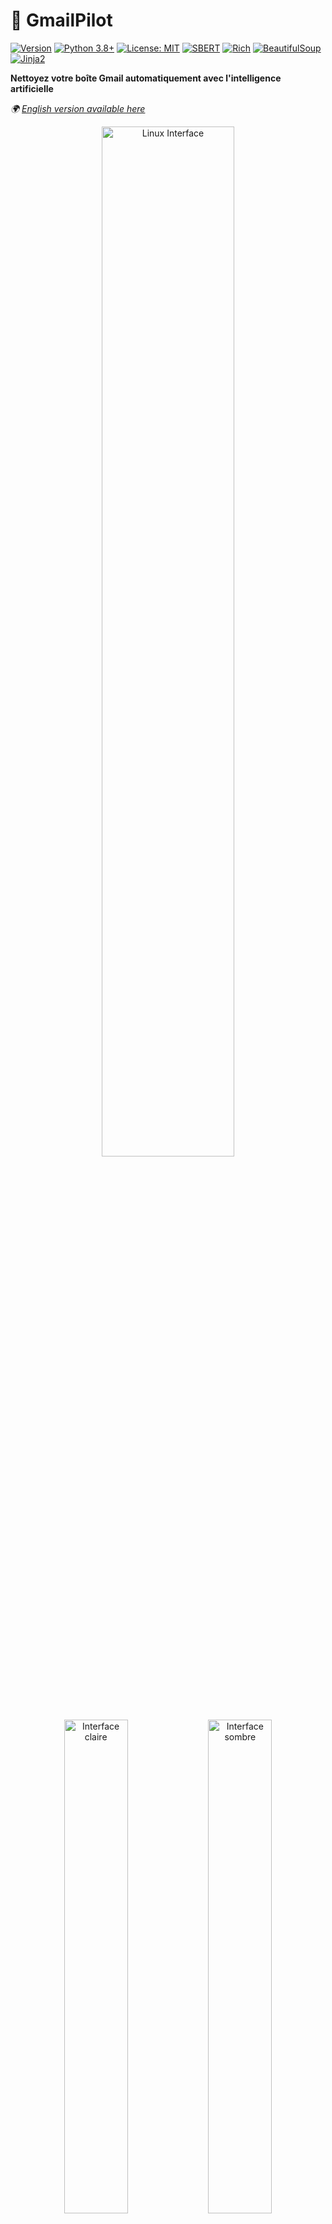 # 🚀 GmailPilot

[![Version](https://img.shields.io/badge/version-1.0.0-blue.svg)](https://github.com/0xMR007/GmailPilot/releases)
[![Python 3.8+](https://img.shields.io/badge/python-3.8+-blue.svg)](https://www.python.org/downloads/)
[![License: MIT](https://img.shields.io/badge/License-MIT-yellow.svg)](https://opensource.org/licenses/MIT)
[![SBERT](https://img.shields.io/badge/AI-SBERT-green.svg)](https://www.sbert.net/)
[![Rich](https://img.shields.io/badge/CLI-Rich-red.svg)](https://github.com/Textualize/rich)
[![BeautifulSoup](https://img.shields.io/badge/HTML-BeautifulSoup-orange.svg)](https://www.crummy.com/software/BeautifulSoup/)
[![Jinja2](https://img.shields.io/badge/HTML-Jinja2-purple.svg)](https://jinja.palletsprojects.com/)

**Nettoyez votre boîte Gmail automatiquement avec l'intelligence artificielle**

*🌍 [English version available here](README.md)*

<div align="center">
  <img src="assets/linux-preview.png" width="65%" alt="Linux Interface">
  <p>
    <img src="assets/light-preview-1.png" width="45%" alt="Interface claire">
    <img src="assets/dark-preview-1.png" width="45%" alt="Interface sombre">
  </p>
</div>

## 🗂️ Sommaire

- 🎯 [Objectif](#objectif)
- ✨ [Fonctionnalités principales](#fonctionnalités-principales)
- 🤔 [Comment ça marche](#comment-ça-marche)
- 🚀 [Démarrage rapide](#démarrage-rapide)
    - 📋 [Prérequis](#prérequis)
    - 🌐 [Installation](#installation)
    - 🏃‍➡️ [Premier lancement](#premier-lancement)
- 🔧 [Configuration](#configuration)
- 🏗️ [Structure du projet](#structure-du-projet)
- 📁 [Fichiers générés après analyse](#fichiers-générés-après-analyse)
- 📚 [Dataset d'entraînement](#dataset-dentraînement)
- 📊 [Résultats attendus](#résultats-attendus)
- 🔒 [Sécurité & vie privée](#sécurité--vie-privée)
- 🐛 [Problèmes courants](#problèmes-courants)
- 🤝 [Contribuer](#contribuer)
- 📜 [Licence](#licence)
- 💬 [Juste un petit mot](#juste-un-petit-mot)
- 📜 [Mentions légales](#mentions-légales)

## Objectif

GmailPilot utilise un **modèle d'intelligence artificielle** *SBERT* pour identifier automatiquement les e-mails promotionnels dans votre boîte Gmail et les organiser à votre place. Plus besoin de trier manuellement !

Le but de ce projet est de permettre à n'importe qui de trier ses emails de façon automatique et efficace, mais aussi d'améliorer l'algorithme de tri de Gmail.

Et oui ! Gmail contient déjà un algorithme de tri, et en utilisant GmailPilot, vous aidez à organiser vos emails de façon cohérente.
À force de trier les emails avec des labels spécifiques, vous créez des motifs que Gmail peut potentiellement reconnaître pour ses futurs classements automatiques.

**En pratique :**
- ⚡ **Analyse rapide** : Traite des centaines d'emails en quelques minutes
- 🤖 **IA avancée** : Utilise SBERT pour comprendre le contenu des emails
- 🛡️ **Protection intelligente** : Préserve vos emails importants (banque, santé, travail)
- 📊 **Rapports détaillés** : Interface web pour visualiser les résultats + logs et fichier CSV pour analyse externe
- 🔒 **100% local** : Vos emails restent sur votre machine

---

## Fonctionnalités principales

### 🧠 **Classification intelligente**
- **SBERT (IA sémantique)** : Comprend le sens réel des emails
- **Analyse contextuelle** : Examine les conversations et historiques
- **Détection d'importance** : Protège automatiquement les emails critiques
- **Scoring hybride** : Combine IA et scoring basé sur des règles personnalisées

### 📱 **Interface utilisateur**
- **CLI interactif** : Interface en ligne de commande simple et guidée
- **Mode aperçu** : Visualisez les changements avant de les appliquer
- **Rapports HTML** : Tableaux de bord responsifs avec thèmes clair/sombre
- **Export CSV** : Données complètes pour analyse externe

### 🔐 **Sécurité & confidentialité**
- **Traitement local** : Aucune donnée n'est envoyée sur Internet (à l'exception des échanges sécurisés avec l'API Google)
- **OAuth 2.0** : Authentification sécurisée avec Google
- **Accès révocable** : Contrôlez les permissions depuis votre compte Google
- **Code opensource** : Transparence totale du fonctionnement

---

## 🚀 Installation rapide

### **1. Configurer l'API Gmail**
1. Allez sur [Google Cloud Console](https://console.cloud.google.com/)
2. Créez un projet et activez l'API Gmail
3. Créez des identifiants OAuth 2.0 (Application de bureau)
4. Téléchargez le fichier `credentials.json`

### **2. Installer GmailPilot**
```bash
# Cloner le projet
git clone https://github.com/0xMR007/GmailPilot.git
cd GmailPilot

# Installer les dépendances
pip install -r requirements.txt

# Placer votre fichier credentials.json dans le dossier du projet
```

### **3. Premier lancement**
```bash
python -m src.main

# Suivez le menu interactif :
# 1. 🔑 S'authentifier avec Gmail
# 2. 🔍 Analyser les emails (mode aperçu)
# 3. 📄 Consulter le rapport
# 4. 📦 Appliquer les changements
```

---

## Comment ça marche

### **Step 1 : Analyse des emails**
```
📧 Email → 🔍 Analyse → 🤖 Classification IA & 📋 Scoring avec règles -> 📊 Rapports
```

### **Step 2 : Décision hybride**
- **SBERT Model** : Analyse les motifs de langage et les indicateurs promotionnels
- **Rule Engine** : Vérifie les domaines expéditeurs, les motifs de sujets et les marqueurs de contenu
- **Analyse contextuelle** : Examine l'historique des conversations et les interactions des expéditeurs
- **Score final** : Combinaison pondérée avec une note de confiance

### **Step 3 : Traitement sûr**
- **Aperçu** : Prévisualise tous les changements avant d'exécuter
- **Seuil de confiance** : N'agisse que sur les classifications de haute confiance
- **Détection d'erreurs** : Marque les cas limites pour une revue manuelle
- **Journalisation détaillée** : Journal complet de toutes les décisions

---

## Démarrage rapide

### **Prérequis**
- Python 3.9 ou plus (recommandé 3.10-3.12)
- Compte Gmail avec accès API
- [sentence-transformers](https://www.sbert.net/) Python package (SBERT model)
    - Toutes les dépendances sont installées automatiquement via `requirements.txt`

### **Notes d'installation :**

> Normalement, vous pouvez installer toutes les dépendances avec une seule commande :

```bash
pip install -r requirements.txt
```

> Si un module échoue à installer, envisagez de l'installer séparément.


### **Configurer l'API Gmail**
1. Visitez [Google Cloud Console](https://console.cloud.google.com/)
2. Créez un nouveau projet ou sélectionnez un existant
3. Activer l'API Gmail
4. Créer des identifiants OAuth 2.0 (Application de bureau)
5. Télécharger `credentials.json`

### **Installation**
```bash
# Cloner le dépôt
git clone https://github.com/0xMR007/GmailPilot.git
cd GmailPilot

# Installer les dépendances
pip install -r requirements.txt

# Placez votre fichier credentials.json dans le dossier du projet
```

### **Premier lancement**
```bash
# Démarrer l'outil
python -m src.main

# Suivez le menu interactif :
# 1. S'authentifier avec Gmail
# 2. Exécuter l'analyse (aperçu recommandé en premier)
# 3. Examiner le rapport HTML
# 4. Traiter les emails lorsque vous êtes satisfait
```

---

## Configuration

Les paramètres principaux sont dans `src/config.py` :

```python
# Seuils de classification
PROMO_THRESHOLD = 0.60           # Seuil de détection promotionnelle (0.0-1.0)
IMPORTANCE_THRESHOLD = 5.5       # Protection des emails importants (0-10)

# Poids des classificateurs
SBERT_WEIGHT = 0.6              # Poids du modèle SBERT
RULES_WEIGHT = 0.6              # Poids des règles personnalisées

# Performance
MAX_RESULTS = 50                # Emails traités par session (max 500)
BATCH_SIZE = 20                 # Taille des lots d'API
```

**Paramètres configurables :**
- **MAX_RESULTS** : Nombre d'emails traités par session (défaut: 50, max: 500)
- **BATCH_SIZE** : Taille des lots pour l'API Gmail (défaut: 20)
- **Seuils de classification** : PROMO_THRESHOLD et IMPORTANCE_THRESHOLD

**Profils de performance disponibles :**
- **Équilibré** (par défaut) : Bon compromis vitesse/précision
- **Rapide** : Plus rapide, précision réduite
- **Maximum** : Le plus rapide, analyse basique uniquement

---

## Résultats attendus

### **Avant GmailPilot**
- 📧 **15 à 30 min par jour** perdues à trier les emails
- ❌ **15-20% d'emails promotionnels** arrivent à se faufiler dans votre boîte
- 📈 **Accumulation constante** de courrier indésirable

### **Après GmailPilot**
- ⚡ **Configuration unique** puis automatisation continue
- 🎯 **85-95% de taux de précision** grâce au modèle SBERT
- 📉 **60-80% de taux de réduction** du courrier promotionnel
- 📊 **Rapports complets** pour comprendre ce qui s'est passé

---

## Structure du projet

```bash
GmailPilot/
├── assets/                    # Assets visuels et images d'aperçu
├── data/dataset.csv           # Données d'entraînement & fichiers de cache
├── logs/                      # Logs et rapports de traitement
├── models/                    # Modèle SBERT pré-entraîné (auto-généré)
├── src/                       # Dossier principal du code source
│   ├── __init__.py            # Initialisation du package
│   ├── authenticator.py       # Gestionnaire d'authentification Gmail
│   ├── cli.py                 # Interface de ligne de commande et menus utilisateur
│   ├── config.py              # Configuration et seuils
│   ├── context_classifier.py  # Analyse du contexte et des threads
│   ├── email_manager.py       # Logique de traitement et de gestion des emails
│   ├── email_utils.py         # Fonctions utilitaires spécifiques aux emails et logique de traitement
│   ├── gmail_client.py        # Client Gmail API pour la récupération et les opérations de métadonnées
│   ├── html_reporter.py       # Génération et formatage du rapport HTML
│   ├── hybrid_classifier.py   # Classification combinée SBERT + logique basée sur les règles
│   ├── importance_classifier.py # Logique de détection des emails importants
│   ├── logger.py              # Système de journalisation
│   ├── main.py                # Fichier principal pour l'exécution de l'outil
│   ├── promo_classifier.py    # Règles de détection des emails promotionnels
│   ├── sbert_classifier.py    # Modèle de classification pour le texte
│   ├── semantic_analyzer.py   # Analyse sémantique du contenu
│   ├── temporal_analyzer.py   # Analyse des motifs temporels
│   └── utils.py               # Fonctions utilitaires et helpers
├── templates/
│   └── report_template.html   # Template Jinja2 pour les rapports HTML
├── .gitignore                 # Fichier ignore Git
├── credentials.json           # Credentials Gmail API (fourni par l'utilisateur)
├── LICENSE                    # Fichier de licence MIT
├── README.md                  # Documentation du projet
├── requirements.txt           # Dépendances Python
└── token.json                 # OAuth token (auto-généré)
```

---

## Fichiers générés après analyse

Après chaque analyse, GmailPilot génère plusieurs fichiers dans le dossier `logs/log_DDMMMYYYY-HHhMM/` :

### **📊 Rapports principaux**
- **`report_YYYYMMDD_HHMMSS.html`** - Rapport interactif avec interface web responsive
- **`detailed_report.md`** - Rapport détaillé au format Markdown avec tous les détails
- **`report.md`** - Résumé concis de l'analyse
- **`report.txt`** - Résumé basique en texte brut

### **📋 Données d'analyse**
- **`classified_emails.csv`** - Tous les emails analysés avec leurs classifications
- **`all_decisions.csv`** - Détails complets des décisions prises par l'IA
- **`message_ids.txt`** - Liste des IDs Gmail pour référence technique

### **🔍 Logs et débogage**
- **`actions.log`** - Journal détaillé de toutes les opérations effectuées
- **`potential_errors.log`** - Cas limites et erreurs potentielles détectées

### **💡 Utilisation recommandée**
1. **Consultez d'abord** le rapport HTML pour une vue d'ensemble interactive
2. **Exportez** le CSV pour des analyses personnalisées dans Excel/Google Sheets
3. **Vérifiez** le fichier des erreurs potentielles avant d'appliquer les changements

---

## 📚 Dataset d'entraînement

Le fichier `data/dataset.csv` contient **510+ exemples d'emails étiquetés** en français et en anglais, utilisés pour améliorer la précision de classification :

### **📋 Structure des données**
```csv
text,label
"Offre spéciale pour vous !",1          # Email promotionnel
"Votre facture du mois de mai",0        # Email important
"🔥 SOLDES : -70% sur tout le site !",1 # Email promotionnel
```

### **🏷️ Système d'étiquetage**
- **`0`** = Email important (factures, santé, travail, administratif)
- **`1`** = Email promotionnel (marketing, publicités, newsletters commerciales)

### **🌍 Contenu multilingue**
- **Français** : ~60% des exemples
- **Anglais** : ~40% des exemples
- **Domaines couverts** : E-commerce, finance, santé, administration, marketing

### **🎯 Utilisation**
Ce dataset permet au modèle SBERT de mieux comprendre :
- Les **patterns linguistiques** des emails promotionnels
- Les **indicateurs d'importance** (urgence, institutions, etc.)
- Les **variations culturelles** entre français et anglais

---

## Sécurité & vie privée

✅ **Traitement 100% local** - Vos emails ne quittent jamais votre ordinateur  
✅ **Authentification OAuth 2.0** - Standard de sécurité de l'industrie  
✅ **Permissions minimales** - Accès uniquement aux fonctions nécessaires  
✅ **Cache métadonnées uniquement** - Aucun contenu d'email stocké  
✅ **Code source ouvert** - Transparence totale pour vérification  

---

## Problèmes courants

**Installation :**
- Assurez-vous d'avoir Python 3.8+ et au moins 4GB de RAM
- Vérifiez que `credentials.json` se trouve bien dans le dossier racine
- `OSError: [Errno 28] Aucun espace disque disponible sur le périphérique` : Vérifiez votre espace disque
  - `df -h` pour vérifier l'espace disque
  Cause : Certaines dépendances (comme nvidia_nccl_cu12) sont très lourdes (~200MB) et peuvent remplir le partition temporaire /tmp lors de l'installation.
  Solution : Ajoutez une partition swap ou augmentez la taille de la partition /tmp. OU installer en utilisant la version **CPU** de PyTorch :
  ```bash
  pip install torch torchvision torchaudio --index-url https://download.pytorch.org/whl/cpu
  ```
  Ensuite, installez les autres dépendances sans récupérer à nouveau les dépendances lourdes :
  ```bash

**Performance :**
- Ajustez `MAX_RESULTS` pour traiter moins d'emails à la fois
- Utilisez les profils de performance pour optimiser la vitesse

**Authentification :**
- Vérifiez que l'API Gmail est activée dans Google Cloud Console
- Supprimez `token.json` pour forcer une nouvelle authentification

---

## Contribuer

Les contributions sont les bienvenues ! Vous pouvez :
- 🐛 Signaler des bugs
- 💡 Proposer des améliorations
- 🔧 Soumettre du code
- 📖 Contribuer à la documentation

---

## Licence

Ce projet est sous licence MIT. Voir le fichier [LICENSE](LICENSE) pour plus de détails.

### **Bibliothèques utilisées**
- [Sentence Transformers](https://www.sbert.net/) - Analyse sémantique IA
- [Google API Client](https://github.com/googleapis/google-api-python-client) - Intégration Gmail
- [Rich](https://github.com/Textualize/rich) - Interface CLI améliorée
- [Beautiful Soup](https://www.crummy.com/software/BeautifulSoup/) - Analyse HTML
- [Jinja2](https://jinja.palletsprojects.com/) - Génération de rapports

---

## Juste un petit mot

GmailPilot est un **projet perso**, fait pour apprendre et expérimenter.  
Il peut parfois (et il le fera sûrement) se tromper ou mal classer certains e-mails.

Pensez à **vérifier les résultats** avant de valider quoi que ce soit.  
Je décline toute responsabilité si un message important est mal trié 😅

---

## Mentions légales

Ce projet n’est ni affilié, ni approuvé, ni soutenu par Google ou Gmail.
"Gmail" est une marque déposée de Google LLC.

Ce projet utilise l’API Gmail dans le respect des conditions d’utilisation et sert uniquement à des fins éducatives ou personnelles.

---

<div align="center">

**⭐ Mettez une étoile si GmailPilot vous aide à mieux gérer votre boîte mail !**

[Signaler un Bug](https://github.com/0xMR007/GmailPilot/issues) • [Demander une Fonctionnalité](https://github.com/0xMR007/GmailPilot/issues)

<i>Développé avec ❤️ par un étudiant passionné</i>

</div>